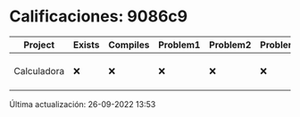 # Calificaciones: 9086c9
|Project|Exists|Compiles|Problem1|Problem2|Problem3|Extra|CommitHash|CommitDate|CheckDate|Comments|DueDate|Grade|
|-|-|-|-|-|-|-|-|-|-|-|-|-|
|Calculadora|❌|❌|❌|❌|❌|❌|NA|NA|26-09-2022 13:53:17|No se encontró el archivo en PracticasCompuI/Calculadora/Calculadora.cpp|28-09-2022 21:00:00|5|

Última actualización: 26-09-2022 13:53